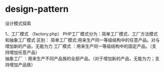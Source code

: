 # design-pattern
设计模式探索

1、工厂模式 （factory.php）
PHP工厂模式分为：简单工厂模式、工厂方法模式和抽象工厂模式
区别：
简单工厂模式:用来生产同一等级结构中的任意产品。对与增加新的产品，无能为力
工厂模式 ：用来生产同一等级结构中的固定产品。（支持增加任意产品）   
抽象工厂 ：用来生产不同产品族的全部产品。（对于增加新的产品，无能为力；支持增加产品族）  
